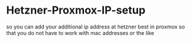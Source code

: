 # Hetzner-Proxmox-IP-setup
so you can add your additional ip address at hetzner best in proxmox so that you do not have to work with mac addresses or the like 
